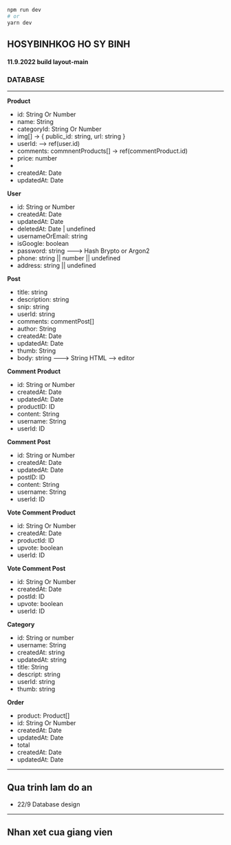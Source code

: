 ```bash
npm run dev
# or
yarn dev
```

## HOSYBINHKOG HO SY BINH

#### 11.9.2022 build layout-main

### DATABASE

---

**Product**

- id: String Or Number
- name: String
- categoryId: String Or Number
- img[] -> { public_id: string, url: string }
- userId: --> ref(user.id)
- comments: commnentProducts[] -> ref(commentProduct.id)
- price: number
-
- createdAt: Date
- updatedAt: Date

**User**

- id: String or Number
- createdAt: Date
- updatedAt: Date
- deletedAt: Date | undefined
- usernameOrEmail: string
- isGoogle: boolean
- password: string ---> Hash Brypto or Argon2
- phone: string || number || undefined
- address: string || undefined

**Post**

- title: string
- description: string
- snip: string
- userId: string
- comments: commentPost[]
- author: String
- createdAt: Date
- updatedAt: Date
- thumb: String
- body: string ---> String HTML --> editor

**Comment Product**

- id: String or Number
- createdAt: Date
- updatedAt: Date
- productID: ID
- content: String
- username: String
- userId: ID

**Comment Post**

- id: String or Number
- createdAt: Date
- updatedAt: Date
- postID: ID
- content: String
- username: String
- userId: ID

**Vote Comment Product**

- id: String Or Number
- createdAt: Date
- productId: ID
- upvote: boolean
- userId: ID

**Vote Comment Post**

- id: String Or Number
- createdAt: Date
- postId: ID
- upvote: boolean
- userId: ID

**Category**

- id: String or number
- username: String
- createdAt: string
- updatedAt: string
- title: String
- descript: string
- userId: string
- thumb: string

**Order**

- product: Product[]
- id: String Or Number
- createdAt: Date
- updatedAt: Date
- total
- createdAt: Date
- updatedAt: Date

---

## **Qua trinh lam do an**

- 22/9 Database design

---

## **Nhan xet cua giang vien**
